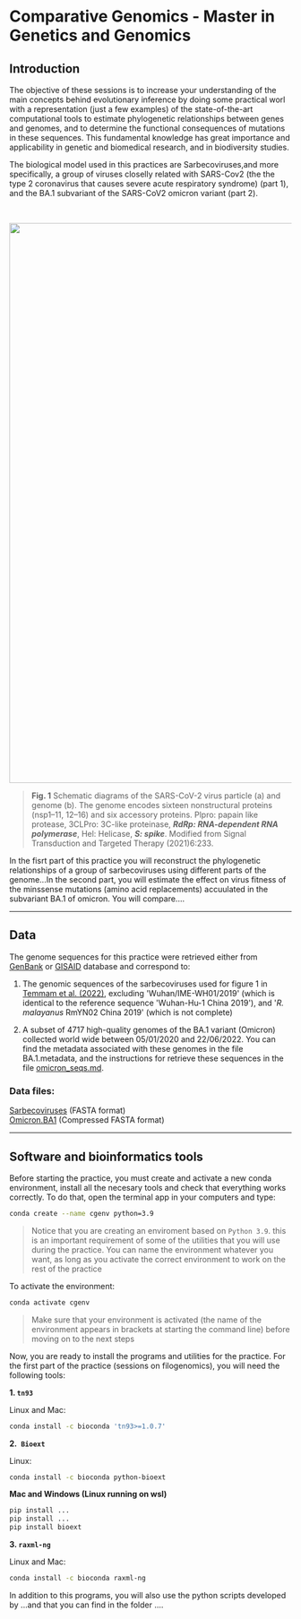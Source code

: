 # Comparative Genomics - Master in Genetics and Genomics

## Introduction

The objective of these sessions is to increase your understanding of the main concepts behind evolutionary inference by doing some practical worl with a representation (just a few examples) of the state-of-the-art computational tools to estimate phylogenetic relationships between genes and genomes, and to determine the functional consequences of mutations in these sequences. This fundamental knowledge has great importance and applicability in genetic and biomedical research, and in biodiversity studies.

The biological model used in this practices are Sarbecoviruses,and more specifically, a group of viruses closelly related with SARS-Cov2 (the the type 2 coronavirus that causes severe acute respiratory syndrome) (part 1), and the BA.1 subvariant of the SARS-CoV2 omicron variant (part 2).

</br>

<p align="center">
<img src="http://www.ub.edu/molevol/CG-MGG/sars2.png" width="1000" heigh="1000">
</p>

> **Fig. 1** Schematic diagrams of the SARS-CoV-2 virus particle (a) and genome (b). The genome encodes sixteen nonstructural proteins (nsp1–11, 12–16) and six accessory proteins. Plpro: papain like protease, 3CLPro: 3C-like proteinase, *__RdRp: RNA-dependent RNA polymerase__*, Hel:
Helicase, *__S: spike__*. Modified from Signal Transduction and Targeted Therapy (2021)6:233.

In the fisrt part of this practice you will reconstruct the phylogenetic relationships of a group of sarbecoviruses using different parts of the genome...In the second part, you will estimate the effect on virus fitness of the minssense mutations (amino acid replacements) accuulated in the subvariant BA.1 of omicron. You will compare....



---
  
## Data

The genome sequences for this practice were retrieved either from [GenBank](https://www.ncbi.nlm.nih.gov/genbank/) or [GISAID](https://gisaid.org/) database and correspond to:

1. The genomic sequences of the sarbecoviruses used for figure 1 in [Temmam et al. (2022)](https://www.nature.com/articles/s41586-022-04532-4), excluding 'Wuhan/IME-WH01/2019' (which is identical to the reference sequence 'Wuhan-Hu-1 China 2019'), and '_R. malayanus_ RmYN02 China 2019' (which is not complete)

2. A subset of 4717 high-quality genomes of the BA.1
variant (Omicron) collected world wide between 05/01/2020 and 22/06/2022. You can find the metadata associated with these genomes in the file BA.1.metadata, and the instructions for retrieve these sequences in the file [omicron_seqs.md](https://github.com/salejandro/Comparative-Genomics-MGG/blob/main/omicron_seqs.md).

### Data files:

[Sarbecoviruses](http://www.ub.edu/molevol/CG-MGG/sarbecoviruses.fasta) (FASTA format)  
[Omicron.BA1](http://www.ub.edu/molevol/CG-MGG/omicron-BA1.fasta) (Compressed FASTA format)
___

## Software and bioinformatics tools

Before starting the practice, you must create and activate a new conda environment, install all the necesary tools and check that everything works correctly. To do that, open the terminal app in your computers and type:

```bash
conda create --name cgenv python=3.9
```
  > Notice that you are creating an enviroment based on `Python 3.9`. this is an important requirement of some of the utilities that you will use during the practice. You can name the environment whatever you want, as long as you activate the correct environment to work on the rest of the practice
 
 To activate the environment:
 
```bash
conda activate cgenv 
```
  > Make sure that your environment is activated (the name of the environment appears in brackets at starting the command line) before moving on to the next steps

Now, you are ready to install the programs and utilities for the practice. For the first part of the practice (sessions on filogenomics), you will need the following tools:

**1. `tn93`**    

Linux and Mac:

```bash
conda install -c bioconda 'tn93>=1.0.7'
```

**2.` Bioext`**

Linux:

```bash
conda install -c bioconda python-bioext
```

**Mac and Windows (Linux running on wsl)**

```bash
pip install ...
pip install ...
pip install bioext
```


**3. `raxml-ng`**

Linux and Mac:

```bash
conda install -c bioconda raxml-ng
```


In addition to this programs, you will also use the python scripts developed by ...and that you can find in the folder ....


